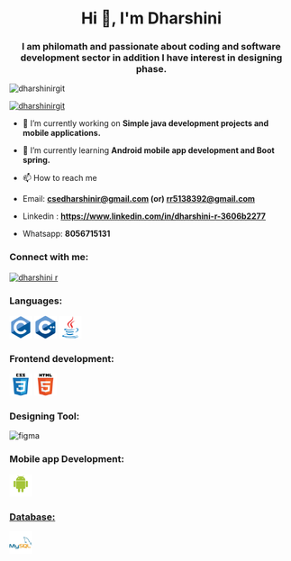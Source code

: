 <h1 align="center">Hi 👋, I'm Dharshini</h1>
<h3 align="center">I am philomath and passionate about coding and software development sector in addition I have interest in designing phase.</h3>

<p align="left"> <img src="https://komarev.com/ghpvc/?username=dharshinirgit&label=Profile%20views&color=0e75b6&style=flat" alt="dharshinirgit" /> </p>

<p align="left"> <a href="https://github.com/ryo-ma/github-profile-trophy"><img src="https://github-profile-trophy.vercel.app/?username=dharshinirgit" alt="dharshinirgit" /></a> </p>

- 🔭 I’m currently working on **Simple java development projects and mobile applications.**

- 🌱 I’m currently learning **Android mobile app development and Boot spring.**

- 📫 How to reach me
- Email: **csedharshinir@gmail.com (or) rr5138392@gmail.com**
- Linkedin : **https://www.linkedin.com/in/dharshini-r-3606b2277**
- Whatsapp: **8056715131**

<h3 align="left">Connect with me:</h3>
<p align="left">
<a href="https://www.linkedin.com/in/dharshini-r-3606b2277" target="blank"><img align="center" src="https://raw.githubusercontent.com/rahuldkjain/github-profile-readme-generator/master/src/images/icons/Social/linked-in-alt.svg" alt="dharshini r" height="30" width="40" /></a>
</p>

<h3 align="left">Languages:</h3>
<p align="left"> <img src="https://raw.githubusercontent.com/devicons/devicon/master/icons/c/c-original.svg" alt="c" width="40" height="40"/> 
<img src="https://raw.githubusercontent.com/devicons/devicon/master/icons/cplusplus/cplusplus-original.svg" alt="cplusplus" width="40" height="40"/> 
<img src="https://raw.githubusercontent.com/devicons/devicon/master/icons/java/java-original.svg" alt="java" width="40" height="40"/> 
</p>
<h3 align="left">Frontend development:</h3> 
 <p align="left"> <img src="https://raw.githubusercontent.com/devicons/devicon/master/icons/css3/css3-original-wordmark.svg" alt="css3" width="40" height="40"/> <img src="https://raw.githubusercontent.com/devicons/devicon/master/icons/html5/html5-original-wordmark.svg" alt="html5" width="40" height="40"/></p>
<h3 align="left">Designing Tool:</h3>   
<p align="left"> 
<img src="https://www.vectorlogo.zone/logos/figma/figma-icon.svg" alt="figma" width="40" height="40"/> 
</p>
<h3 align="left">Mobile app Development:</h3> 
<p align="left"> 
<a href="https://developer.android.com" target="_blank" rel="noreferrer"> <img src="https://raw.githubusercontent.com/devicons/devicon/master/icons/android/android-original-wordmark.svg" alt="android" width="40" height="40"/> </a> <a href="https://www.cprogramming.com/" target="_blank" rel="noreferrer"></p> 
<h3 align="left">Database:</h3> 
<p align="left"> 
<img src="https://raw.githubusercontent.com/devicons/devicon/master/icons/mysql/mysql-original-wordmark.svg" alt="mysql" width="40" height="40"/></p>
